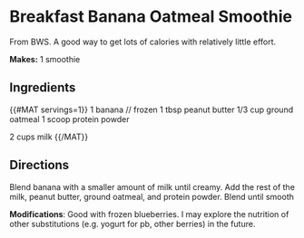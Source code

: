 # Breakfast Banana Oatmeal Smoothie
From BWS. A good way to get lots of calories with relatively little effort.

**Makes:** 1 smoothie

## Ingredients
{{#MAT servings=1}}
1 banana // frozen
1 tbsp peanut butter
1/3 cup ground oatmeal
1 scoop protein powder

2 cups milk
{{/MAT}}

## Directions
Blend banana with a smaller amount of milk until creamy. Add the rest of the
milk, peanut butter, ground oatmeal, and protein powder. Blend until smooth

**Modifications**: Good with frozen blueberries. I may explore the nutrition of
other substitutions (e.g. yogurt for pb, other berries) in the future.